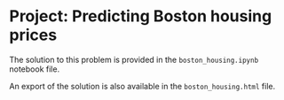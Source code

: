 # Project: Predicting Boston housing prices

The solution to this problem is provided in the `boston_housing.ipynb` notebook file.

An export of the solution is also available in the `boston_housing.html` file.
